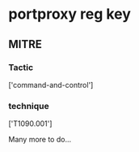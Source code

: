 # portproxy reg key

## MITRE

### Tactic
['command-and-control']

### technique
['T1090.001']

Many more to do...
